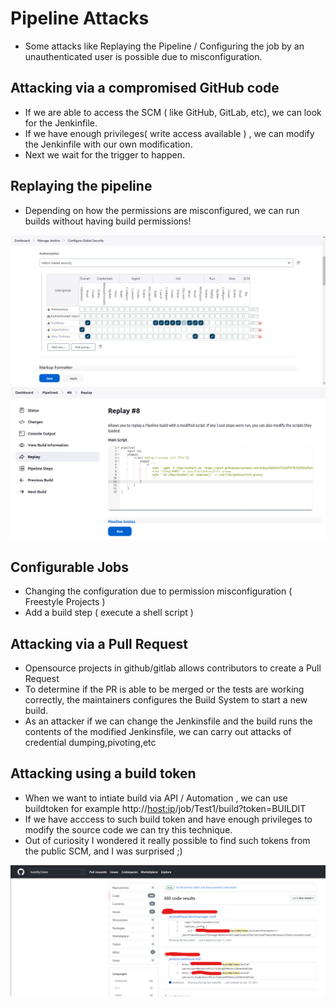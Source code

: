 # Pipeline Attacks

- Some attacks like Replaying the Pipeline / Configuring the job by an unauthenticated user is possible due to misconfiguration.


## Attacking via a compromised GitHub code
- If we are able to access the SCM ( like GitHub, GitLab, etc), we can look for the Jenkinfile.
- If we have enough privileges( write access available ) , we can modify the Jenkinfile with our own modification.
- Next we wait for the trigger to happen.

## Replaying the pipeline
- Depending on how the permissions are misconfigured, we can run builds without having build permissions!

<img src="pipeline-replay.png">

<img src="pipeline-replay-modify.png">

## Configurable Jobs
- Changing the configuration due to permission misconfiguration ( Freestyle Projects )
- Add a build step ( execute a shell script )

## Attacking via a Pull Request
- Opensource projects in github/gitlab allows contributors to create a Pull Request
- To determine if the PR is able to be merged or the tests are working correctly, the maintainers configures the Build System to start a new build.
- As an attacker if we can change the Jenkinsfile and the build runs the contents of the modified Jenkinsfile, we can carry out attacks of credential dumping,pivoting,etc


## Attacking using a build token

- When we want to intiate build via API / Automation , we can use buildtoken for example http://<host:ip>/job/Test1/build?token=BUILDIT
- If we have acccess to such build token and have enough privileges to modify the source code we can try this technique.
- Out of curiosity I wondered it really possible to find such tokens from the public SCM, and I was surprised ;)
 
<img src="buildbytoken.png">
